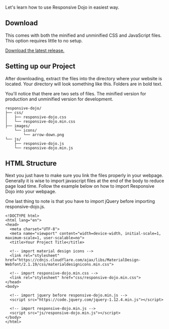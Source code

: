 Let's learn how to use Responsive Dojo in easiest way.

## Download

This comes with both the minified and unminified CSS and JavaScript files. This option requires little to no setup.

[Download the latest release.](https://github.com/jhayrdmz/responsivedojo/archive/v1.0.0.zip)

## Setting up our Project

After downloading, extract the files into the directory where your website is located. Your directory will look something like this. Folders are in bold text.

You'll notice that there are two sets of files. The minified version for production and unminified version for development.

```
responsive-dojo/
├── css/
│   ├── responsive-dojo.css
│   └── responsive-dojo.min.css
├── images/
    └── icons/
        └── arrow-down.png
└── js/
    ├── responsive-dojo.js
    └── responsive-dojo.min.js
```

## HTML Structure

Next you just have to make sure you link the files properly in your webpage. Generally it is wise to import javascript files at the end of the body to reduce page load time. Follow the example below on how to import Responsive Dojo into your webpage.

One last thing to note is that you have to import jQuery before importing responsive-dojo.js.

```
<!DOCTYPE html>
<html lang="en">
<head>
  <meta charset="UTF-8">
  <meta name="viewport" content="width=device-width, initial-scale=1, maximum-scale=1, user-scalable=no">
  <title>Your Project Title</title>

  <!-- import material design icons -->
  <link rel="stylesheet" href="https://cdnjs.cloudflare.com/ajax/libs/MaterialDesign-Webfont/2.1.19/css/materialdesignicons.min.css">

  <!-- import responsive-dojo.min.css -->
  <link rel="stylesheet" href="css/responsive-dojo.min.css">
</head>
<body>
  
  <!-- import jquery before responsive-dojo.min.js -->
  <script src="https://code.jquery.com/jquery-1.12.4.min.js"></script>

  <!-- import responsive-dojo.min.js -->
  <script src="js/responsive-dojo.min.js"></script>
</body>
</html>
```